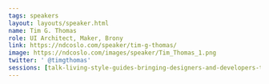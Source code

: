 ```yaml
---
tags: speakers
layout: layouts/speaker.html
name: Tim G. Thomas
role: UI Architect, Maker, Brony
link: https://ndcoslo.com/speaker/tim-g-thomas/
image: https://ndcoslo.com/images/speaker/Tim_Thomas_1.png
twitter: ' @timgthomas'
sessions: [talk-living-style-guides-bringing-designers-and-developers-together]
---
```

